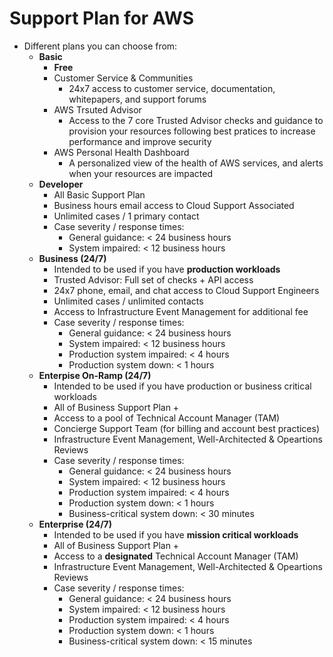 # Support Plan for AWS

- Different plans you can choose from:
    - **Basic**
        - **Free**
        - Customer Service & Communities 
            - 24x7 access to customer service, documentation, whitepapers, and support forums
        - AWS Trsuted Advisor
            - Access to the 7 core Trusted Advisor checks and guidance to provision your resources following best pratices to increase performance and improve security
        - AWS Personal Health Dashboard
            - A personalized view of the health of AWS services, and alerts when your resources are impacted
    - **Developer**
        - All Basic Support Plan
        - Business hours email access to Cloud Support Associated
        - Unlimited cases / 1 primary contact 
        - Case severity / response times:
            - General guidance: < 24 business hours
            - System impaired: < 12 business hours
    - **Business (24/7)**
        - Intended to be used if you have **production workloads**
        - Trusted Advisor: Full set of checks + API access
        - 24x7 phone, email, and chat access to Cloud Support Engineers
        - Unlimited cases / unlimited contacts
        - Access to Infrastructure Event Management for additional fee
        - Case severity / response times:
            - General guidance: < 24 business hours
            - System impaired: < 12 business hours
            - Production system impaired: < 4 hours
            - Production system down: < 1 hours
    - **Enterpise On-Ramp (24/7)**
        - Intended to be used if you have production or business critical workloads
        - All of Business Support Plan +
        - Access to a pool of Technical Account Manager (TAM)
        - Concierge Support Team (for billing and account best practices)
        - Infrastructure Event Management, Well-Architected & Opeartions Reviews
        - Case severity / response times:
            - General guidance: < 24 business hours
            - System impaired: < 12 business hours
            - Production system impaired: < 4 hours
            - Production system down: < 1 hours
            - Business-critical system down: < 30 minutes
    - **Enterprise (24/7)**
        - Intended to be used if you have **mission critical workloads**
        - All of Business Support Plan +
        - Access to a **designated** Technical Account Manager (TAM)
        - Infrastructure Event Management, Well-Architected & Opeartions Reviews
        - Case severity / response times:
            - General guidance: < 24 business hours
            - System impaired: < 12 business hours
            - Production system impaired: < 4 hours
            - Production system down: < 1 hours
            - Business-critical system down: < 15 minutes